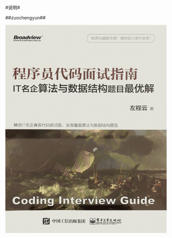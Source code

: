 #说明#

##zuochengyun##

![佐程云书籍](https://github.com/juedaiyuer/my_images/blob/master/book/zuochengyun.png)
